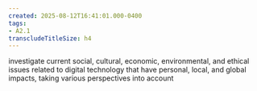 ```yaml
---
created: 2025-08-12T16:41:01.000-0400
tags:
- A2.1
transcludeTitleSize: h4
---
```


investigate current social, cultural, economic, environmental, and ethical issues related to digital technology that have personal, local, and global impacts, taking various perspectives into account